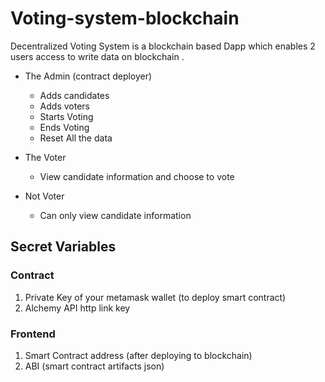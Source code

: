 # Voting-system-blockchain

Decentralized Voting System is a blockchain based Dapp which enables 2 users access to write data on blockchain .
- The Admin (contract deployer)
  - Adds candidates
  - Adds voters
  - Starts Voting 
  - Ends Voting
  - Reset All the data


- The Voter 
  - View candidate information and choose to vote

- Not Voter
  - Can only view candidate information 


## Secret Variables

### Contract

1. Private Key of your metamask wallet (to deploy smart contract)
2. Alchemy API http link key

### Frontend

1. Smart Contract address (after deploying to blockchain)
2. ABI (smart contract artifacts json) 
